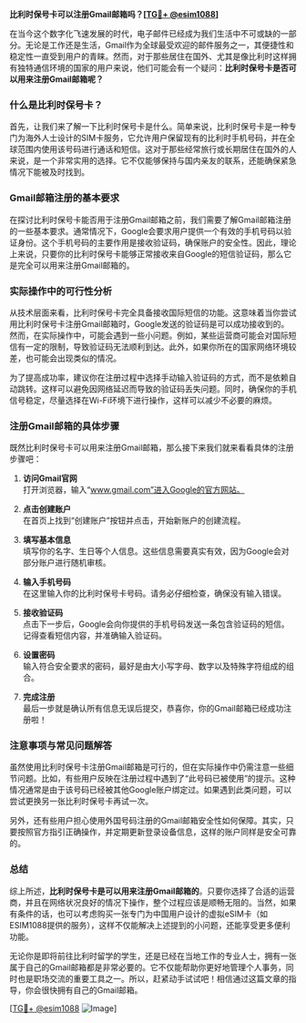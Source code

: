 **比利时保号卡可以注册Gmail邮箱吗？[[TG💪+ @esim1088](https://t.me/s/esim1088)]**

在当今这个数字化飞速发展的时代，电子邮件已经成为我们生活中不可或缺的一部分。无论是工作还是生活，Gmail作为全球最受欢迎的邮件服务之一，其便捷性和稳定性一直受到用户的青睐。然而，对于那些居住在国外、尤其是像比利时这样拥有独特通信环境的国家的用户来说，他们可能会有一个疑问：**比利时保号卡是否可以用来注册Gmail邮箱呢？**

### 什么是比利时保号卡？

首先，让我们来了解一下比利时保号卡是什么。简单来说，比利时保号卡是一种专门为海外人士设计的SIM卡服务，它允许用户保留现有的比利时手机号码，并在全球范围内使用该号码进行通话和短信。这对于那些经常旅行或长期居住在国外的人来说，是一个非常实用的选择。它不仅能够保持与国内亲友的联系，还能确保紧急情况下能被及时找到。

### Gmail邮箱注册的基本要求

在探讨比利时保号卡能否用于注册Gmail邮箱之前，我们需要了解Gmail邮箱注册的一些基本要求。通常情况下，Google会要求用户提供一个有效的手机号码以验证身份。这个手机号码的主要作用是接收验证码，确保账户的安全性。因此，理论上来说，只要你的比利时保号卡能够正常接收来自Google的短信验证码，那么它是完全可以用来注册Gmail邮箱的。

### 实际操作中的可行性分析

从技术层面来看，比利时保号卡完全具备接收国际短信的功能。这意味着当你尝试用比利时保号卡注册Gmail邮箱时，Google发送的验证码是可以成功接收到的。然而，在实际操作中，可能会遇到一些小问题。例如，某些运营商可能会对国际短信有一定的限制，导致验证码无法顺利到达。此外，如果你所在的国家网络环境较差，也可能会出现类似的情况。

为了提高成功率，建议你在注册过程中选择手动输入验证码的方式，而不是依赖自动跳转。这样可以避免因网络延迟而导致的验证码丢失问题。同时，确保你的手机信号稳定，尽量选择在Wi-Fi环境下进行操作，这样可以减少不必要的麻烦。

### 注册Gmail邮箱的具体步骤

既然比利时保号卡可以用来注册Gmail邮箱，那么接下来我们就来看看具体的注册步骤吧：

1. **访问Gmail官网**  
   打开浏览器，输入“www.gmail.com”进入Google的官方网站。

2. **点击创建账户**  
   在首页上找到“创建账户”按钮并点击，开始新账户的创建流程。

3. **填写基本信息**  
   填写你的名字、生日等个人信息。这些信息需要真实有效，因为Google会对部分账户进行随机审核。

4. **输入手机号码**  
   在这里输入你的比利时保号卡号码。请务必仔细检查，确保没有输入错误。

5. **接收验证码**  
   点击下一步后，Google会向你提供的手机号码发送一条包含验证码的短信。记得查看短信内容，并准确输入验证码。

6. **设置密码**  
   输入符合安全要求的密码，最好是由大小写字母、数字以及特殊字符组成的组合。

7. **完成注册**  
   最后一步就是确认所有信息无误后提交，恭喜你，你的Gmail邮箱已经成功注册啦！

### 注意事项与常见问题解答

虽然使用比利时保号卡注册Gmail邮箱是可行的，但在实际操作中仍需注意一些细节问题。比如，有些用户反映在注册过程中遇到了“此号码已被使用”的提示。这种情况通常是由于该号码已经被其他Google账户绑定过。如果遇到此类问题，可以尝试更换另一张比利时保号卡再试一次。

另外，还有些用户担心使用外国号码注册的Gmail邮箱安全性如何保障。其实，只要按照官方指引正确操作，并定期更新登录设备信息，这样的账户同样是安全可靠的。

### 总结

综上所述，**比利时保号卡是可以用来注册Gmail邮箱的**。只要你选择了合适的运营商，并且在网络状况良好的情况下操作，整个过程应该是顺畅无阻的。当然，如果有条件的话，也可以考虑购买一张专门为中国用户设计的虚拟eSIM卡（如ESIM1088提供的服务），这样不仅能解决上述提到的小问题，还能享受更多便利功能。

无论你是即将前往比利时留学的学生，还是已经在当地工作的专业人士，拥有一张属于自己的Gmail邮箱都是非常必要的。它不仅能帮助你更好地管理个人事务，同时也是职场交流的重要工具之一。所以，赶紧动手试试吧！相信通过这篇文章的指导，你会很快拥有自己的Gmail邮箱。

[[TG💪+ @esim1088](https://t.me/s/esim1088) ![Image](https://i.postimg.cc/4NQfJmqS/Snipaste-2025-05-13-00-14-12.png)]